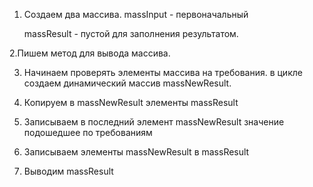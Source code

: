 1. Создаем два массива.
    massInput - первоначальный 
   
    massResult - пустой для заполнения результатом.

2.Пишем метод для вывода массива.

3. Начинаем проверять элементы массива на требования.
    в цикле создаем динамический массив massNewResult.

4. Копируем в massNewResult элементы massResult

5. Записываем в последний элемент massNewResult значение подошедшее по требованиям

6. Записываем элементы massNewResult в massResult
 7. Выводим massResult
 
